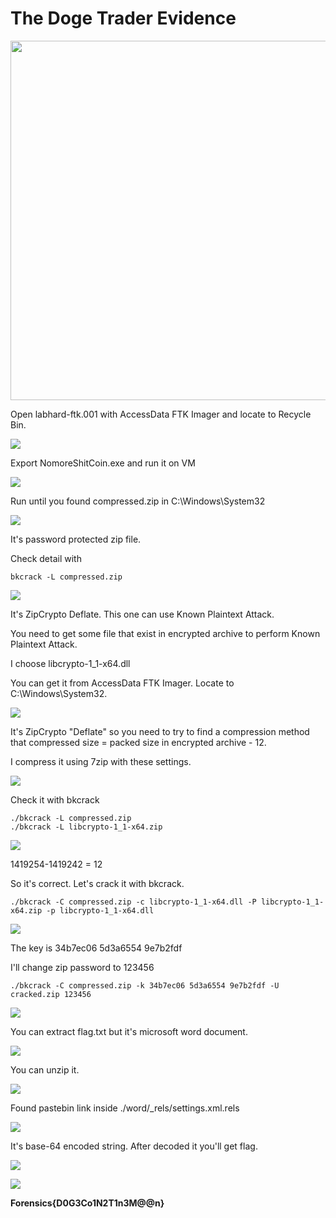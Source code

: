 # The Doge Trader Evidence

<img src="attachments/0.jpg" title="" alt="" width="575">

Open labhard-ftk.001 with AccessData FTK Imager and locate to Recycle Bin.

![](attachments/1.jpg)

Export NomoreShitCoin.exe and run it on VM

![](attachments/2.jpg)

Run until you found compressed.zip in C:\Windows\System32

![](attachments/3.jpg)

It's password protected zip file.

Check detail with 

```
bkcrack -L compressed.zip
```

![](attachments/4.jpg)

It's ZipCrypto Deflate. This one can use Known Plaintext Attack.

You need to get some file that exist in encrypted archive to perform Known Plaintext Attack.

I choose libcrypto-1_1-x64.dll

You can get it from AccessData FTK Imager. Locate to C:\Windows\System32.

![](attachments/5.jpg)

It's ZipCrypto "Deflate" so you need to try to find a compression method that compressed size = packed size in encrypted archive - 12.

I compress it using 7zip with these settings.

![](attachments/6.jpg)

Check it with bkcrack

```
./bkcrack -L compressed.zip
./bkcrack -L libcrypto-1_1-x64.zip
```

![](attachments/7.jpg)

1419254-1419242 = 12

So it's correct. Let's crack it with bkcrack.

```
./bkcrack -C compressed.zip -c libcrypto-1_1-x64.dll -P libcrypto-1_1-x64.zip -p libcrypto-1_1-x64.dll
```

![](attachments/8.jpg)

The key is 34b7ec06 5d3a6554 9e7b2fdf

I'll change zip password to 123456

```
./bkcrack -C compressed.zip -k 34b7ec06 5d3a6554 9e7b2fdf -U cracked.zip 123456
```

![](attachments/9.jpg)

You can extract flag.txt but it's microsoft word document.

![](attachments/10.jpg)

You can unzip it.

![](attachments/11.jpg)

Found pastebin link inside \./word/_rels/settings.xml.rels

![](attachments/12.jpg)

It's base-64 encoded string. After decoded it you'll get flag.

![](attachments/13.jpg)

![](attachments/14.jpg)

<b>Forensics{D0G3Co1N2T1n3M@@n}</b>
